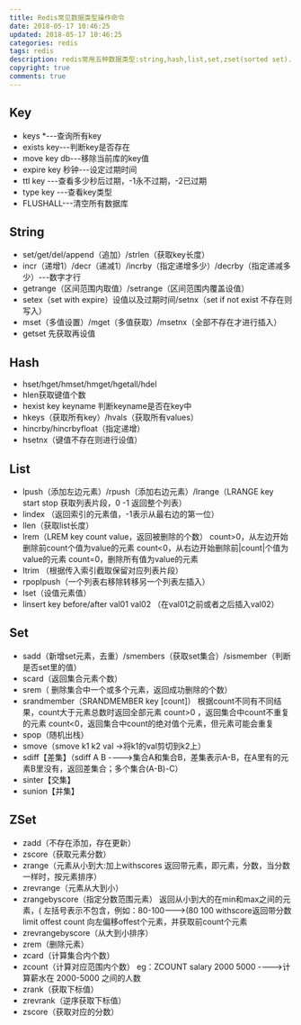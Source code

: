 ```yaml
---
title: Redis常见数据类型操作命令
date: 2018-05-17 10:46:25
updated: 2018-05-17 10:46:25
categories: redis
tags: redis
description: redis常用五种数据类型:string,hash,list,set,zset(sorted set).
copyright: true
comments: true
---
```

<!--more-->
## Key
* keys *---查询所有key
* exists key---判断key是否存在
* move key db---移除当前库的key值
* expire key  秒钟---设定过期时间
* ttl key ---查看多少秒后过期，-1永不过期，-2已过期
* type key ---查看key类型
* FLUSHALL---清空所有数据库
## String
* set/get/del/append（追加）/strlen（获取key长度）
* incr（递增1）/decr（递减1）/incrby（指定递增多少）/decrby（指定递减多少）---数字才行
* getrange（区间范围内取值）/setrange（区间范围内覆盖设值）
* setex（set with expire）设值以及过期时间/setnx（set if not exist 不存在则写入）
* mset（多值设置）/mget（多值获取）/msetnx（全部不存在才进行插入）
* getset 先获取再设值
## Hash
* hset/hget/hmset/hmget/hgetall/hdel
* hlen获取键值个数
* hexist key keyname 判断keyname是否在key中 
* hkeys（获取所有key）/hvals（获取所有values）
* hincrby/hincrbyfloat（指定递增）
* hsetnx（键值不存在则进行设值）
## List
* lpush（添加左边元素）/rpush（添加右边元素）/lrange（LRANGE key start stop 获取列表片段，0 -1 返回整个列表）
* lindex （返回索引的元素值，-1表示从最右边的第一位）
* llen（获取list长度）
* lrem（LREM key count value，返回被删除的个数）
count>0，从左边开始删除前count个值为value的元素
count<0，从右边开始删除前|count|个值为value的元素
count=0，删除所有值为value的元素
* ltrim （根据传入索引截取保留对应列表片段）
* rpoplpush（一个列表右移除转移另一个列表左插入）
* lset（设值元素值）
* linsert key  before/after val01 val02 （在val01之前或者之后插入val02）
## Set
* sadd（新增set元素，去重）/smembers（获取set集合）/sismember（判断是否set里的值）
* scard（返回集合元素个数）
* srem（ 删除集合中一个或多个元素，返回成功删除的个数）
* srandmember（SRANDMEMBER key [count]）
根据count不同有不同结果，count大于元素总数时返回全部元素
count>0 ，返回集合中count不重复的元素
count<0，返回集合中count的绝对值个元素，但元素可能会重复
* spop（随机出栈）
* smove（smove k1 k2 val ->将k1的val剪切到k2上）
* sdiff【差集】（sdiff A B ---->集合A和集合B，差集表示A-B，在A里有的元素B里没有，返回差集合；多个集合(A-B)-C）
* sinter【交集】
* sunion【并集】
## ZSet
* zadd（不存在添加，存在更新）
* zscore（获取元素分数）
* zrange（元素从小到大:加上withscores 返回带元素，即元素，分数，当分数一样时，按元素排序）
* zrevrange（元素从大到小）
* zrangebyscore（指定分数范围元素）
返回从小到大的在min和max之间的元素，( 左括号表示不包含，例如：80-100--->(80 100
withscore返回带分数
limit offest count 向左偏移offest个元素，并获取前count个元素
* zrevrangebyscore（从大到小排序）
* zrem（删除元素）
* zcard（计算集合内个数）
* zcount（计算对应范围内个数）
eg：ZCOUNT salary 2000 5000          ---->计算薪水在 2000-5000 之间的人数
* zrank（获取下标值）
* zrevrank（逆序获取下标值）
* zscore（获取对应的分数）